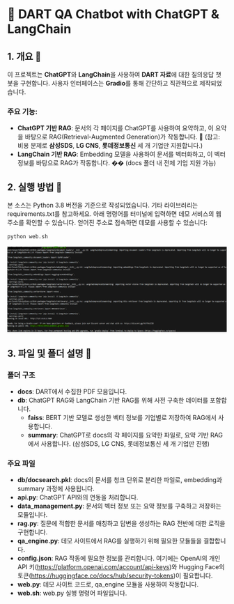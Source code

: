 # 🤖 DART QA Chatbot with ChatGPT & LangChain

## 1. 개요 📜
이 프로젝트는 **ChatGPT**와 **LangChain**을 사용하여 **DART 자료**에 대한 질의응답 챗봇을 구현합니다. 사용자 인터페이스는 **Gradio**를 통해 간단하고 직관적으로 제작되었습니다.

### 주요 기능:
- **ChatGPT 기반 RAG**: 문서의 각 페이지를 ChatGPT를 사용하여 요약하고, 이 요약을 바탕으로 RAG(Retrieval-Augmented Generation)가 작동합니다. 📘 (참고: 비용 문제로 **삼성SDS**, **LG CNS**, **롯데정보통신** 세 개 기업만 지원합니다.)
- **LangChain 기반 RAG**: Embedding 모델을 사용하여 문서를 벡터화하고, 이 벡터 정보를 바탕으로 RAG가 작동합니다. �� (docs 폴더 내 전체 기업 지원 가능)

## 2. 실행 방법 🚀
본 소스는 Python 3.8 버전을 기준으로 작성되었습니다. 기타 라이브러리는 requirements.txt를 참고하세요.
아래 명령어를 터미널에 입력하면 데모 서비스의 웹 주소를 확인할 수 있습니다. 얻어진 주소로 접속하면 데모를 사용할 수 있습니다:
```bash
python web.sh
```
![Command](https://github.com/sleepyBear92/rag-dart/blob/master/assets/Command.png)

## 3. 파일 및 폴더 설명 📂

### 폴더 구조
- **docs**: DART에서 수집한 PDF 모음입니다.
- **db**: ChatGPT RAG와 LangChain 기반 RAG를 위해 사전 구축한 데이터를 포함합니다.
  - **faiss**: BERT 기반 모델로 생성한 벡터 정보를 기업별로 저장하여 RAG에서 사용합니다.
  - **summary**: ChatGPT로 docs의 각 페이지를 요약한 파일로, 요약 기반 RAG에서 사용합니다. (삼성SDS, LG CNS, 롯데정보통신 세 개 기업만 진행)

### 주요 파일
- **db/docsearch.pkl**: docs의 문서를 청크 단위로 분리한 파일로, embedding과 summary 과정에 사용됩니다.
- **api.py**: ChatGPT API와의 연동을 처리합니다.
- **data_management.py**: 문서의 벡터 정보 또는 요약 정보를 구축하고 저장하는 모듈입니다.
- **rag.py**: 질문에 적합한 문서를 매칭하고 답변을 생성하는 RAG 전반에 대한 로직을 구현합니다.
- **qa_engine.py**: 데모 사이트에서 RAG를 실행하기 위해 필요한 모듈들을 결합합니다.
- **config.json**: RAG 작동에 필요한 정보를 관리합니다. 여기에는 OpenAI의 개인 API 키(https://platform.openai.com/account/api-keys)와 Hugging Face의 토큰(https://huggingface.co/docs/hub/security-tokens)이 필요합니다.
- **web.py**: 데모 사이트 코드로, qa_engine 모듈을 사용하여 작동합니다.
- **web.sh**: web.py 실행 명령어 파일입니다.

